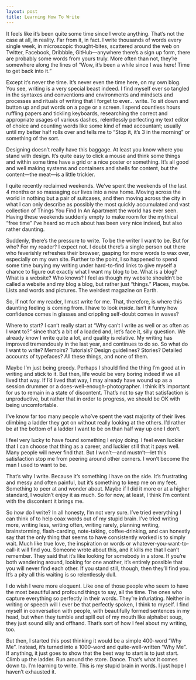 ```yaml
---
layout: post
title: Learning How To Write
---
```


It feels like it’s been quite some time since I wrote anything. That’s not the
case at all, in reality. Far from it, in fact. I write thousands of words every
single week, in microscopic thought-bites, scattered around the web on Twitter,
Facebook, Dribbble, GitHub—anywhere there’s a sign up form, there are probably
some words from yours truly. More often than not, they’re somewhere along the
lines of “Wow, it’s been a while since I was here! Time to get back into it.”

Except it’s never the time. It’s never even the time here, on my own blog. You
see, writing is a very special beast indeed. I find myself ever so tangled in
the syntaxes and conventions and environments and mindsets and processes and
rituals of writing that I forget to ever... write. To sit down and button up
and put words on a page or a screen. I spend countless hours ruffling papers
and tickling keyboards, researching the correct and appropriate usages of
various dashes, relentlessly perfecting my text editor of choice and counting
words like some kind of mad accountant; usually until my better half rolls over
and tells me to “Stop it, it’s 3 in the morning” or something of the sort.

Designing doesn’t really have this baggage. At least you know where you stand
with design. It’s quite easy to click a mouse and think some things and within
some time have a grid or a nice poster or something. It’s all good and well
making systems and containers and shells for content, but the content—the
meat—is a little trickier.

I quite recently reclaimed weekends. We’ve spent the weekends of the last 4
months or so massaging our lives into a new home. Moving across the world in
nothing but a pair of suitcases, and then moving across the city in what I can
only describe as possibly the most quickly accumulated and vast collection of
Things You Find In An Apartment the world has ever seen. Having these weekends
suddenly empty to make room for the mythical “free time” I’ve heard so much
about has been very nice indeed, but also rather daunting.

Suddenly, there’s the pressure to write. To be the writer I want to be. But for
who? For my reader? I expect not. I doubt there’s a single person out there who
feverishly refreshes their browser, gasping for more words to wax over,
especially on my own site. Further to the point, I so happened to spend some
time burying my writing under hard-to-find links to give myself a chance to
figure out exactly what I want my blog to be. What is a blog? What is a
website? Who knows? I feel as though my website shouldn’t be called a website
and my blog a blog, but rather just “things.” Places, maybe. Lists and words
and pictures. The weirdest magazine on Earth.

So, if not for my reader, I must write for me. That, therefore, is where this
daunting feeling is coming from. I have to look *inside*. Isn’t it funny how
confidence comes in glasses and crippling self-doubt comes in waves?

Where to start? I can’t really start at “Why can’t I write as well or as often
as I want to?” since that’s a bit of a loaded and, let’s face it, silly
question. We already know I write quite a lot, and quality is relative. My
writing has improved tremendously in the last year, and continues to do so. So
what do I want to write? Memoirs? Tutorials? Design guidelines? Stories?
Detailed accounts of typefaces? All these things, and none of them.

Maybe I’m just being greedy. Perhaps I should find the thing I’m good at in
writing and stick to it. But then, life would be very boring indeed if we all
lived that way. If I’d lived that way, I may already have wound up as a session
drummer or a does-well-enough-photographer. I think it’s important for us to
remain in a state of discontent. That’s not to say that satisfaction is
unproductive, but rather that in order to progress, we should be OK with being
uncomfortable.

I’ve know far too many people who’ve spent the vast majority of their lives
climbing a ladder they got on without really looking at the others. I’d rather
be at the bottom of a ladder I want to be on than half way up one I don’t.

I feel very lucky to have found something I enjoy doing. I feel even luckier
that I can choose that thing as a career, and luckier still that it pays well.
Many people will never find that. But I won’t—and mustn’t—let this satisfaction
stop me from peering around other corners. I won’t become the man I used to want
to be.

That’s why I write. Because it’s something I have on the side. It’s frustrating
and messy and often painful, but it’s something to keep me on my feet. Something
to peer at and wonder about. Maybe if I did it more or at a higher standard, I
wouldn’t enjoy it as much. So for now, at least, I think I’m content with the
discontent it brings me.

So *how* do I write? In all honesty, I’m not very sure. I’ve tried everything I
can think of to help coax words out of my stupid brain. I’ve tried writing more,
writing less, writing often, writing rarely, planning writing, brainstorming,
flash-carding, note-taking, coffee-drinking, and can honestly say that the only
thing that seems to have consistently worked is to simply wait. Much like true
love, the inspiration or words or whatever-you-want-to-call-it will find you.
Someone wrote about this, and it kills me that I can’t remember. They said that
it’s like looking for somebody in a store. If you’re both wandering around,
looking for one another, it’s entirely possible that you will never find each
other. If you stand still, though, then they’ll find you. It’s a pity all this
waiting is so relentlessly dull.

I do wish I were more eloquent. Like one of those people who seem to have the
most beautiful and profound things to say, all the time. The ones who capture
everything so perfectly in their words. They’re infuriating. Neither in writing
or speech will I ever be that perfectly spoken, I think to myself. I find myself
in conversation with people, with beautifully formed sentences in my head, but
when they tumble and spill out of my mouth like alphabet soup, they just sound
silly and offhand. That’s sort of how I feel about my writing, too.

But then, I started this post thinking it would be a simple 400-word “Why Me”.
Instead, it’s turned into a 1000-word and quite-well-written “Why Me”. If
anything, it just goes to show that the best way to start is to just start.
Climb up the ladder. Run around the store. Dance. That’s what it comes down to.
I’m learning to write. This is my stupid brain in words. I just hope I haven’t
exhausted it.
